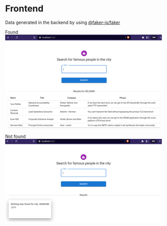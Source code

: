 # Frontend

Data generated in the backend by using [@faker-js/faker](https://www.npmjs.com/package/@faker-js/faker)

Found
![Found](img1.png)

Not found
![Not Found](img2.png)

